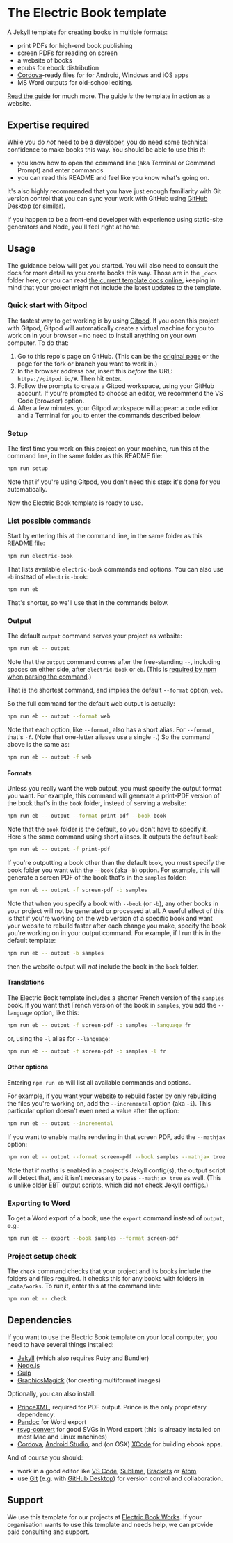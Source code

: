 # The Electric Book template

A Jekyll template for creating books in multiple formats:

- print PDFs for high-end book publishing
- screen PDFs for reading on screen
- a website of books
- epubs for ebook distribution
- [Cordova](https://cordova.apache.org/)-ready files for for Android, Windows and iOS apps
- MS Word outputs for old-school editing.

[Read the guide](https://electricbookworks.github.io/electric-book/) for much more. The guide *is* the template in action as a website.


## Expertise required

While you do *not* need to be a developer, you do need some technical confidence to make books this way. You should be able to use this if:

- you know how to open the command line (aka Terminal or Command Prompt) and enter commands
- you can read this README and feel like you know what's going on.

It's also highly recommended that you have just enough familiarity with Git version control that you can sync your work with GitHub using [GitHub Desktop](https://desktop.github.com/) (or similar).

If you happen to be a front-end developer with experience using static-site generators and Node, you'll feel right at home.


## Usage

The guidance below will get you started. You will also need to consult the docs for more detail as you create books this way. Those are in the `_docs` folder here, or you can read [the current template docs online](https://electricbookworks.github.io/electric-book/docs/), keeping in mind that your project might not include the latest updates to the template.


### Quick start with Gitpod

The fastest way to get working is by using [Gitpod](https://gitpod.io). If you open this project with Gitpod, Gitpod will automatically create a virtual machine for you to work on in your browser – no need to install anything on your own computer. To do that:

1. Go to this repo's page on GitHub. (This can be the [original page](https://github.com/electricbookworks/electric-book/) or the page for the fork or branch you want to work in.)
2. In the browser address bar, insert this *before* the URL: `https://gitpod.io/#`. Then hit enter.
3. Follow the prompts to create a Gitpod workspace, using your GitHub account. If you're prompted to choose an editor, we recommend the VS Code (browser) option.
4. After a few minutes, your Gitpod workspace will appear: a code editor and a Terminal for you to enter the commands described below.


### Setup

The first time you work on this project on your machine, run this at the command line, in the same folder as this README file:

```sh
npm run setup
```

Note that if you're using Gitpod, you don't need this step: it's done for you automatically.

Now the Electric Book template is ready to use.


### List possible commands

Start by entering this at the command line, in the same folder as this README file:

```sh
npm run electric-book
```

That lists available `electric-book` commands and options. You can also use `eb` instead of `electric-book`:

```sh
npm run eb
```

That's shorter, so we'll use that in the commands below.


### Output

The default `output` command serves your project as website:

```sh
npm run eb -- output
```

Note that the `output` command comes after the free-standing ` -- `, including spaces on either side, after `electric-book` or `eb`. (This is [required by npm when parsing the command](https://medium.com/fhinkel/the-curious-case-of-double-dashes-b5e7711698f).)

That is the shortest command, and implies the default `--format` option, `web`.

So the full command for the default web output is actually:

```sh
npm run eb -- output --format web
```

Note that each option, like `--format`, also has a short alias. For `--format`, that's `-f`. (Note that one-letter aliases use a single `-`.) So the command above is the same as:

```sh
npm run eb -- output -f web
```

#### Formats

Unless you really want the web output, you must specify the output format you want. For example, this command will generate a print-PDF version of the book that's in the `book` folder, instead of serving a website:

```sh
npm run eb -- output --format print-pdf --book book
```

Note that the `book` folder is the default, so you don't have to specify it. Here's the same command using short aliases. It outputs the default `book`:

```sh
npm run eb -- output -f print-pdf
```

If you're outputting a book other than the default `book`, you must specify the book folder you want with the `--book` (aka `-b`) option. For example, this will generate a screen PDF of the book that's in the `samples` folder:

```sh
npm run eb -- output -f screen-pdf -b samples
```

Note that when you specify a book with `--book` (or `-b`), any other books in your project will not be generated or processed at all. A useful effect of this is that if you're working on the web version of a specific book and want your website to rebuild faster after each change you make, specify the book you're working on in your output command. For example, if I run this in the default template:

```sh
npm run eb -- output -b samples
```

then the website output will *not* include the book in the `book` folder.

#### Translations

The Electric Book template includes a shorter French version of the `samples` book. If you want that French version of the book in `samples`, you add the `--language` option, like this:

```sh
npm run eb -- output -f screen-pdf -b samples --language fr
```

or, using the `-l` alias for `--language`:

```sh
npm run eb -- output -f screen-pdf -b samples -l fr
```

#### Other options

Entering `npm run eb` will list all available commands and options.

For example, if you want your website to rebuild faster by only rebuilding the files you're working on, add the `--incremental` option (aka `-i`). This particular option doesn't even need a value after the option:

```sh
npm run eb -- output --incremental
```

If you want to enable maths rendering in that screen PDF, add the `--mathjax` option:

```sh
npm run eb -- output --format screen-pdf --book samples --mathjax true
```

Note that if maths is enabled in a project's Jekyll config(s), the output script will detect that, and it isn't necessary to pass `--mathjax true` as well. (This is unlike older EBT output scripts, which did not check Jekyll configs.)


### Exporting to Word

To get a Word export of a book, use the `export` command instead of `output`, e.g.:

```sh
npm run eb -- export --book samples --format screen-pdf
```


### Project setup check

The `check` command checks that your project and its books include the folders and files required. It checks this for any books with folders in `_data/works`. To run it, enter this at the command line:

```sh
npm run eb -- check
```


## Dependencies

If you want to use the Electric Book template on your local computer, you need to have several things installed:

- [Jekyll](https://jekyllrb.com/) (which also requires Ruby and Bundler)
- [Node.js](https://nodejs.org)
- [Gulp](https://gulpjs.com/)
- [GraphicsMagick](http://www.graphicsmagick.org/) (for creating multiformat images)

Optionally, you can also install:

- [PrinceXML](https://www.princexml.com/), required for PDF output. Prince is the only proprietary dependency.
- [Pandoc](https://pandoc.org/) for Word export
- [rsvg-convert](https://community.chocolatey.org/packages/rsvg-convert
) for good SVGs in Word export (this is already installed on most Mac and Linux machines)
- [Cordova](https://cordova.apache.org), [Android Studio](https://developer.android.com/studio), and (on OSX) [XCode](https://developer.apple.com/xcode/) for building ebook apps.

And of course you should:

- work in a good editor like [VS Code](https://code.visualstudio.com/), [Sublime](https://www.sublimetext.com/), [Brackets](https://brackets.io/) or [Atom](https://atom.io/)
- use [Git](https://git-scm.com/) (e.g. with [GitHub Desktop](https://desktop.github.com/)) for version control and collaboration.


## Support

We use this template for our projects at [Electric Book Works](https://electricbookworks.com). If your organisation wants to use this template and needs help, we can provide paid consulting and support.
